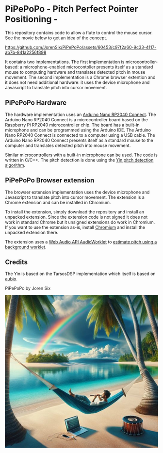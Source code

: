 # PiPePoPo - Pitch Perfect Pointer Positioning -

This repository contains code to allow a flute to control the mouse cursor. See the movie below to get an idea of the concept.

https://github.com/JorenSix/PiPePoPo/assets/60453/c97f2a60-9c33-4117-ab7b-841a2256f898

It contains two implementations. The first implementation is microcontroller-based: a microphone-enabled microcontoller presents itself as a standard mouse to computing hardware and translates detected pitch in mouse movement. The second implementation is a Chrome browser extention and it does not need additional hardware: it uses the device microphone and Javascript to translate pitch into cursor movement.

## PiPePoPo Hardware

The hardware implementation uses an [Arduino Nano RP2040 Connect](https://docs.arduino.cc/hardware/nano-rp2040-connect/). The Arduino Nano RP2040 Connect is a microcontroller board based on the Raspberry Pi RP2040 microcontroller chip. The board has a built-in microphone and can be programmed using the Arduino IDE. The Arduino Nano RP2040 Connect is connected to a computer using a USB cable. The Arduino Nano RP2040 Connect presents itself as a standard mouse to the computer and translates detected pitch into mouse movement.

Similar microcontrollers with a built-in microphone can be used. The code is written in C/C++. The pitch detection is done using the [Yin pitch detection algorithm](http://audition.ens.fr/adc/pdf/2002_JASA_YIN.pdf).

## PiPePoPo Browser extension

The browser extension implementation uses the device microphone and Javascript to translate pitch into cursor movement. The extension is a Chrome extension and can be installed in Chromium.

To install the extension, simply download the repository and install an unpacked extension. Since the extension code is not signed it does not work in standard Chrome but it unsigned extensions do work in Chromium. If you want to use the extension as-is, install [Chromium](https://www.chromium.org/Home/) and install the unpacked extension there.

The extension uses a [Web Audio API AudioWorklet](https://developer.mozilla.org/en-US/docs/Web/API/AudioWorklet) to [estimate pitch using a background worklet](./PiPe_PoPo_chrome_ext/pitch.detector.audioworklet.js).

## Credits

The Yin is based on the TarsosDSP implementation which itself is based on [aubio](https://aubio.org/).

PiPePoPo by Joren Six

![Using PiPePoPo](./media/pipepopo-in-action.jpg)
